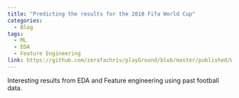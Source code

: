 ```yaml
---
title: "Predicting the results for the 2018 Fifa World Cup"
categories:
  - Blog
tags:
  - ML
  - EDA
  - Feature Engineering
link: https://github.com/zerafachris/playGround/blob/master/published/WorldCup2018Predictions/00_intro.ipynb
---
```


Interesting results from EDA and Feature engineering using past football data.